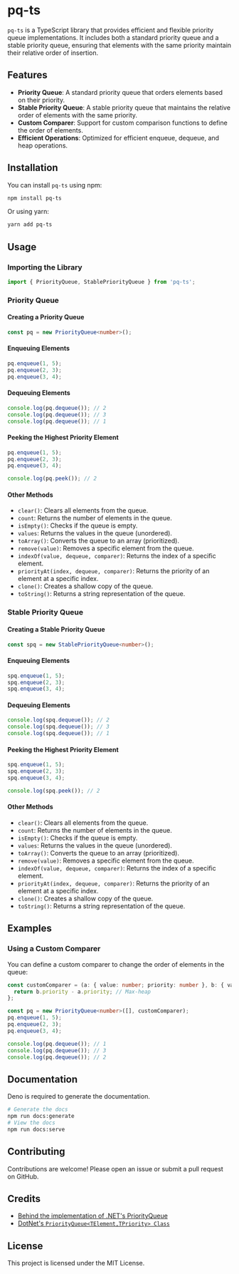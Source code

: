 # pq-ts

`pq-ts` is a TypeScript library that provides efficient and flexible priority queue implementations. It includes both a standard priority queue and a stable priority queue, ensuring that elements with the same priority maintain their relative order of insertion.

## Features

- **Priority Queue**: A standard priority queue that orders elements based on their priority.
- **Stable Priority Queue**: A stable priority queue that maintains the relative order of elements with the same priority.
- **Custom Comparer**: Support for custom comparison functions to define the order of elements.
- **Efficient Operations**: Optimized for efficient enqueue, dequeue, and heap operations.

## Installation

You can install `pq-ts` using npm:

```sh
npm install pq-ts
```

Or using yarn:

```sh
yarn add pq-ts
```

## Usage

### Importing the Library

```typescript
import { PriorityQueue, StablePriorityQueue } from 'pq-ts';
```

### Priority Queue

#### Creating a Priority Queue

```typescript
const pq = new PriorityQueue<number>();
```

#### Enqueuing Elements

```typescript
pq.enqueue(1, 5);
pq.enqueue(2, 3);
pq.enqueue(3, 4);
```

#### Dequeuing Elements

```typescript
console.log(pq.dequeue()); // 2
console.log(pq.dequeue()); // 3
console.log(pq.dequeue()); // 1
```

#### Peeking the Highest Priority Element

```typescript
pq.enqueue(1, 5);
pq.enqueue(2, 3);
pq.enqueue(3, 4);

console.log(pq.peek()); // 2
```

#### Other Methods

- `clear()`: Clears all elements from the queue.
- `count`: Returns the number of elements in the queue.
- `isEmpty()`: Checks if the queue is empty.
- `values`: Returns the values in the queue (unordered).
- `toArray()`: Converts the queue to an array (prioritized).
- `remove(value)`: Removes a specific element from the queue.
- `indexOf(value, dequeue, comparer)`: Returns the index of a specific element.
- `priorityAt(index, dequeue, comparer)`: Returns the priority of an element at a specific index.
- `clone()`: Creates a shallow copy of the queue.
- `toString()`: Returns a string representation of the queue.

### Stable Priority Queue

#### Creating a Stable Priority Queue

```typescript
const spq = new StablePriorityQueue<number>();
```

#### Enqueuing Elements

```typescript
spq.enqueue(1, 5);
spq.enqueue(2, 3);
spq.enqueue(3, 4);
```

#### Dequeuing Elements

```typescript
console.log(spq.dequeue()); // 2
console.log(spq.dequeue()); // 3
console.log(spq.dequeue()); // 1
```

#### Peeking the Highest Priority Element

```typescript
spq.enqueue(1, 5);
spq.enqueue(2, 3);
spq.enqueue(3, 4);

console.log(spq.peek()); // 2
```

#### Other Methods

- `clear()`: Clears all elements from the queue.
- `count`: Returns the number of elements in the queue.
- `isEmpty()`: Checks if the queue is empty.
- `values`: Returns the values in the queue (unordered).
- `toArray()`: Converts the queue to an array (prioritized).
- `remove(value)`: Removes a specific element from the queue.
- `indexOf(value, dequeue, comparer)`: Returns the index of a specific element.
- `priorityAt(index, dequeue, comparer)`: Returns the priority of an element at a specific index.
- `clone()`: Creates a shallow copy of the queue.
- `toString()`: Returns a string representation of the queue.

## Examples

### Using a Custom Comparer

You can define a custom comparer to change the order of elements in the queue:

```typescript
const customComparer = (a: { value: number; priority: number }, b: { value: number; priority: number }) => {
  return b.priority - a.priority; // Max-heap
};

const pq = new PriorityQueue<number>([], customComparer);
pq.enqueue(1, 5);
pq.enqueue(2, 3);
pq.enqueue(3, 4);

console.log(pq.dequeue()); // 1
console.log(pq.dequeue()); // 3
console.log(pq.dequeue()); // 2
```

## Documentation

Deno is required to generate the documentation.
```sh
# Generate the docs
npm run docs:generate
# View the docs
npm run docs:serve
```


## Contributing

Contributions are welcome! Please open an issue or submit a pull request on GitHub.

## Credits

* [Behind the implementation of .NET's PriorityQueue](https://andrewlock.net/behind-the-implementation-of-dotnets-priorityqueue/)
* [DotNet's `PriorityQueue<TElement,TPriority> Class`](https://github.com/dotnet/runtime/blob/main/src/libraries/System.Collections/src/System/Collections/Generic/PriorityQueue.cs)

## License

This project is licensed under the MIT License.
